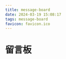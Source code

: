 ```yaml
---
title: message-board
date: 2024-03-19 15:08:17
tags: message-board
favicon: favicon.ico
---
```

# 留言板
